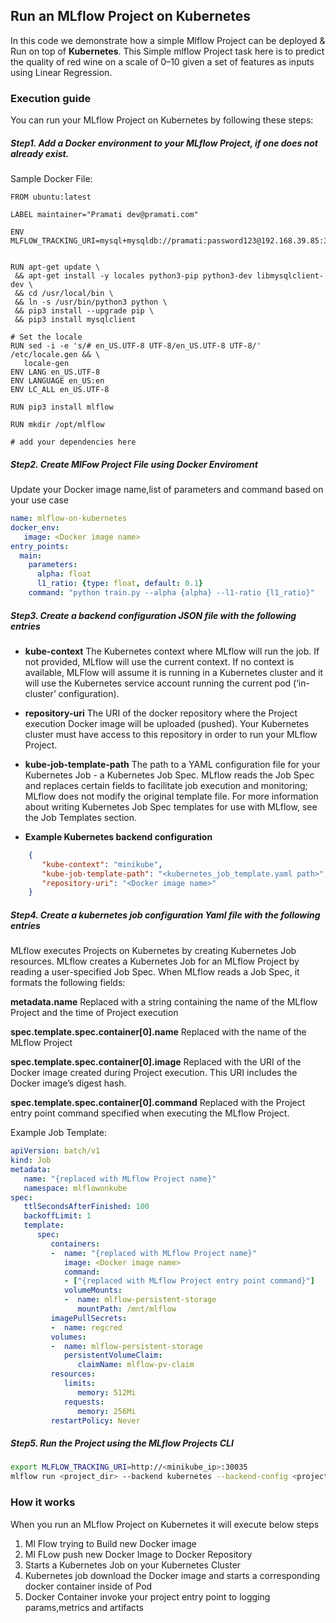 ## Run an MLflow Project on Kubernetes
In this code we demonstrate how a simple Mlflow Project can be deployed & Run on top of **Kubernetes**. This Simple mlflow Project task here is to predict the quality of red wine on a scale of 0–10 given a set of features as inputs using Linear Regression.

### Execution guide
You can run your MLflow Project on Kubernetes by following these steps:
##### Step1. Add a Docker environment to your MLflow Project, if one does not already exist.

Sample Docker File:
 ```Docker
 FROM ubuntu:latest

LABEL maintainer="Pramati dev@pramati.com"

ENV MLFLOW_TRACKING_URI=mysql+mysqldb://pramati:password123@192.168.39.85:30036/mlflow


RUN apt-get update \
  && apt-get install -y locales python3-pip python3-dev libmysqlclient-dev \
  && cd /usr/local/bin \
  && ln -s /usr/bin/python3 python \
  && pip3 install --upgrade pip \
  && pip3 install mysqlclient
  
# Set the locale
RUN sed -i -e 's/# en_US.UTF-8 UTF-8/en_US.UTF-8 UTF-8/' /etc/locale.gen && \
    locale-gen
ENV LANG en_US.UTF-8  
ENV LANGUAGE en_US:en  
ENV LC_ALL en_US.UTF-8 
  
RUN pip3 install mlflow

RUN mkdir /opt/mlflow

# add your dependencies here
```
##### Step2. Create MlFow Project File using Docker Enviroment
Update your Docker image name,list of parameters and command based on your use case
```yaml
name: mlflow-on-kubernetes
docker_env:
   image: <Docker image name>
entry_points:
  main:
    parameters:
      alpha: float
      l1_ratio: {type: float, default: 0.1}
    command: "python train.py --alpha {alpha} --l1-ratio {l1_ratio}"
```

##### Step3. Create a backend configuration JSON file with the following entries

* **kube-context** The Kubernetes context where MLflow will run the job. If not provided, MLflow will use the current context. If no context is available, MLFlow will assume it is running in a Kubernetes cluster and it will use the Kubernetes service account running the current pod (‘in-cluster’ configuration).

* **repository-uri** The URI of the docker repository where the Project execution Docker image will be uploaded (pushed). Your Kubernetes cluster must have access to this repository in order to run your MLflow Project.

* **kube-job-template-path** The path to a YAML configuration file for your Kubernetes Job - a Kubernetes Job Spec. MLflow reads the Job Spec and replaces certain fields to facilitate job execution and monitoring; MLflow does not modify the original template file. For more information about writing Kubernetes Job Spec templates for use with MLflow, see the Job Templates section.

* **Example Kubernetes backend configuration**
 ```json
	 {
	    "kube-context": "minikube",
	    "kube-job-template-path": "<kubernetes_job_template.yaml path>",
	    "repository-uri": "<Docker image name>"
	 }
```

##### Step4. Create a kubernetes job configuration Yaml file with the following entries
MLflow executes Projects on Kubernetes by creating Kubernetes Job resources. MLflow creates a Kubernetes Job for an MLflow Project by reading a user-specified Job Spec. When MLflow reads a Job Spec, it formats the following fields:

**metadata.name** Replaced with a string containing the name of the MLflow Project and the time of Project execution

**spec.template.spec.container[0].name** Replaced with the name of the MLflow Project

**spec.template.spec.container[0].image** Replaced with the URI of the Docker image created during Project execution. This URI includes the Docker image’s digest hash.

**spec.template.spec.container[0].command** Replaced with the Project entry point command specified when executing the MLflow Project.

Example Job Template:

```yaml
apiVersion: batch/v1
kind: Job
metadata:
   name: "{replaced with MLflow Project name}"
   namespace: mlflowonkube
spec:
   ttlSecondsAfterFinished: 100
   backoffLimit: 1
   template:
      spec:
         containers:
         -  name: "{replaced with MLflow Project name}"
            image: <Docker image name>
            command:
            - ["{replaced with MLflow Project entry point command}"]
            volumeMounts:
            -  name: mlflow-persistent-storage
               mountPath: /mnt/mlflow
         imagePullSecrets:
         -  name: regcred
         volumes:
         -  name: mlflow-persistent-storage
            persistentVolumeClaim:
               claimName: mlflow-pv-claim
         resources:
            limits:
               memory: 512Mi
            requests:
               memory: 256Mi
         restartPolicy: Never
```

##### Step5. Run the Project using the MLflow Projects CLI 
```bash
export MLFLOW_TRACKING_URI=http://<minikube_ip>:30035
mlflow run <project_dir> --backend kubernetes --backend-config <project_dir>/kubernetes_config.json -P alpha=0.5

```

 ### How it works
 When you run an MLflow Project on Kubernetes it will execute below steps
 1. Ml Flow trying to Build new Docker image
 2. Ml FLow push new Docker Image to Docker Repository
 3. Starts a Kubernetes Job on your Kubernetes Cluster
 4. Kubernetes job download the Docker image and starts a corresponding docker container inside of Pod 
 5. Docker Container invoke your project entry point to logging params,metrics and artifacts